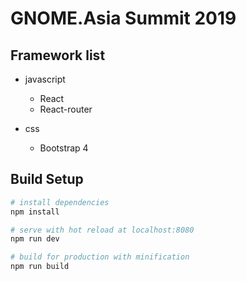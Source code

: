 # GNOME.Asia Summit 2019

## Framework list
* javascript
    * React
    * React-router

* css
    * Bootstrap 4
    

## Build Setup

``` bash
# install dependencies
npm install

# serve with hot reload at localhost:8080
npm run dev

# build for production with minification
npm run build